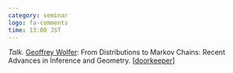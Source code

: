```yaml
---
category: seminar
logo: fa-comments
time: 13:00 JST
---
```


*Talk.*  [Geoffrey Wolfer](https://geo-wolfer.gitlab.io/):  From Distributions to Markov Chains: Recent Advances in Inference and Geometry. [[doorkeeper](https://c5dc59ed978213830355fc8978.doorkeeper.jp/events/162137)]
